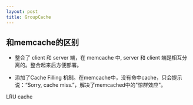 ```yaml
---
layout: post
title: GroupCache
---
```


## 和memcache的区别

* 整合了 client 和 server 端，在 memcache 中, server 和 client 端是相互分离的。整合起来后方便部署。

* 添加了Cache Filling 机制。在memcache中，没有命中cache，只会提示说：“Sorry, cache miss.”，解决了memcached中的"惊群效应"。



LRU cache


